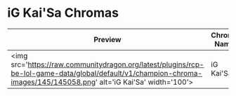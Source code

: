 # iG Kai'Sa Chromas

| Preview | Chroma Name | Chroma ID |
|---|---|---|
| <img src='https://raw.communitydragon.org/latest/plugins/rcp-be-lol-game-data/global/default/v1/champion-chroma-images/145/145058.png' alt='iG Kai'Sa' width='100'> | iG Kai'Sa | 145058 |
